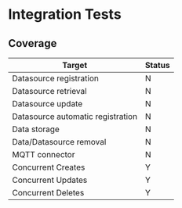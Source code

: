 Integration Tests
=================

## Coverage

 Target                               | Status        
 ------------------------------------ | ------------- 
 Datasource registration              | N
 Datasource retrieval                 | N 
 Datasource update                    | N
 Datasource automatic registration    | N      
 Data storage                         | N
 Data/Datasource removal              | N    
 MQTT connector                       | N
 Concurrent Creates                   | Y
 Concurrent Updates                   | Y
 Concurrent Deletes                   | Y